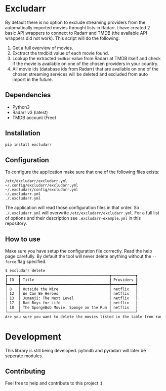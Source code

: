 # Excludarr
By default there is no option to exclude streaming providers from the automatically imported movies throught lists in Radarr. I have created 2 basic API wrappers to connect to Radarr and TMDB (the available API wrappers did not work). This script will do the following:
1. Get a full overview of movies.
2. Exctract the tmdbid value of each movie found.
3. Lookup the extracted `tmdbid` value from Radarr at TMDB itself and check if the movie is available on one of the chosen providers in your country.
4. All movie ids (database ids from Radarr) that are available on one of the chosen streaming services will be deleted and excluded from auto import in the future.

## Dependencies
- Python3
- Radarr v3 (latest)
- TMDB account (Free)

## Installation
```bash
pip install excludarr
```

## Configuration
To configure the application make sure that one of the following files exists:

```
/etc/excludarr/excludarr.yml
~/.config/excludarr/excludarr.yml
~/.excludarr/config/excludarr.yml
~/.excludarr.yml
./.excludarr.yml
```

The application will read those configuration files in that order. So `./.excludarr.yml` will overwrite `/etc/excludarr/excludarr.yml`. For a full list of options and their description see `.excludarr-example.yml` in this repository.

## How to use
Make sure you have setup the configuration file correctly. Read the help page carefully. By default the tool will never delete anything without the `--force` flag specified.

```bash
$ excludarr delete
┏━━━━━┳━━━━━━━━━━━━━━━━━━━━━━━━━━━━━━━━━━━━━━━━┳━━━━━━━━━━━┓
┃ ID  ┃ Title                                  ┃ Providers ┃
┡━━━━━╇━━━━━━━━━━━━━━━━━━━━━━━━━━━━━━━━━━━━━━━━╇━━━━━━━━━━━┩
│ 8   │ Outside the Wire                       │ netflix   │
│ 12  │ We Can Be Heroes                       │ netflix   │
│ 13  │ Jumanji: The Next Level                │ netflix   │
│ 17  │ Bad Boys for Life                      │ netflix   │
│ 18  │ The SpongeBob Movie: Sponge on the Run │ netflix   │
└─────┴────────────────────────────────────────┴───────────┘
Are you sure you want to delete the movies listed in the table from radarr? (y/N)
```

# Development
This library is still being developed. pytmdb and pyradarr will later be seperate modules.

## Contributing
Feel free to help and contribute to this project :)
